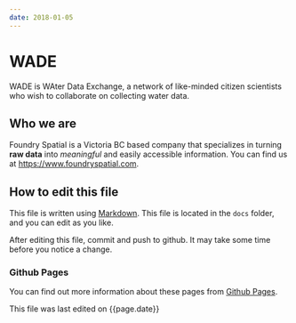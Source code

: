 ```yaml
---
date: 2018-01-05
---
```


# WADE

WADE is WAter Data Exchange, a network of like-minded citizen scientists who wish to collaborate on collecting water data.

## Who we are

Foundry Spatial is a Victoria BC based company that specializes in turning **raw data** into _meaningful_ and easily accessible information. You can find us at <https://www.foundryspatial.com>.

## How to edit this file

This file is written using [Markdown](https://guides.github.com/features/mastering-markdown/). This file is located in the `docs` folder, and you can edit as you like.

After editing this file, commit and push to github. It may take some time before you notice a change.

### Github Pages

You can find out more information about these pages from [Github Pages](https://pages.github.com/).

This file was last edited on {{page.date}}
